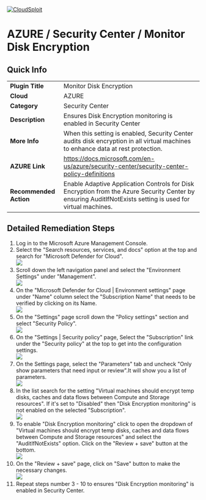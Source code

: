 [![CloudSploit](https://cloudsploit.com/img/logo-new-big-text-100.png "CloudSploit")](https://cloudsploit.com)

# AZURE / Security Center / Monitor Disk Encryption

## Quick Info

| | |
|-|-|
| **Plugin Title** | Monitor Disk Encryption |
| **Cloud** | AZURE |
| **Category** | Security Center |
| **Description** | Ensures Disk Encryption monitoring is enabled in Security Center |
| **More Info** | When this setting is enabled, Security Center audits disk encryption in all virtual machines to enhance data at rest protection. |
| **AZURE Link** | https://docs.microsoft.com/en-us/azure/security-center/security-center-policy-definitions |
| **Recommended Action** | Enable Adaptive Application Controls for Disk Encryption from the Azure Security Center by ensuring AuditIfNotExists setting is used for virtual machines. |

## Detailed Remediation Steps


1. Log in to the Microsoft Azure Management Console.
2. Select the "Search resources, services, and docs" option at the top and search for "Microsoft Defender for Cloud". </br> <img src="/resources/azure/securitycenter/monitor-disk-encryption/step2.png"/>
3. Scroll down the left navigation panel and select the "Environment Settings" under "Management".</br> <img src="/resources/azure/securitycenter/monitor-disk-encryption/step3.png"/>
4. On the "Microsoft Defender for Cloud | Environment settings" page under "Name" column select the "Subscription Name" that needs to be verified by clicking on its Name.</br> <img src="/resources/azure/securitycenter/monitor-disk-encryption/step4.png"/>
5. On the "Settings" page scroll down the "Policy settings" section and select "Security Policy".</br> <img src="/resources/azure/securitycenter/monitor-disk-encryption/step5.png"/>
6. On the "Settings | Security policy" page, Select the "Subscription" link under the "Security policy" at the top to get into the configuration settings.</br> <img src="/resources/azure/securitycenter/monitor-disk-encryption/step6.png"/>
7. On the Settings page, select the "Parameters" tab and uncheck "Only show parameters that need input or review".It will show you a list of parameters.</br>  <img src="/resources/azure/securitycenter/monitor-disk-encryption/step7.png"/>
8. In the list search for the setting "Virtual machines should encrypt temp disks, caches and data flows between Compute and Storage resources". If it's set to "Disabled" then "Disk Encryption monitoring" is not enabled on the selected "Subscription".</br> <img src="/resources/azure/securitycenter/monitor-disk-encryption/step8.png"/>
9. To enable "Disk Encryption monitoring" click to open the dropdown of "Virtual machines should encrypt temp disks, caches and data flows between Compute and Storage resources" and select the "AuditIfNotExists" option. Click on the "Review + save" button at the bottom.</br> <img src="/resources/azure/securitycenter/monitor-disk-encryption/step9.png"/>
10. On the "Review + save" page, click on "Save" button to make the necessary changes.</br> <img src="/resources/azure/securitycenter/monitor-disk-encryption/step10.png"/>
11. Repeat steps number 3 - 10 to ensures "Disk Encryption monitoring" is enabled in Security Center.</br>
